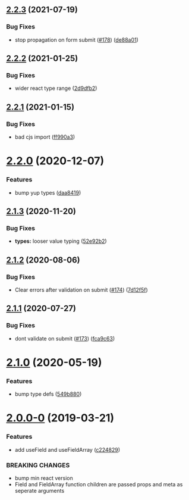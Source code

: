 ## [2.2.3](https://github.com/jquense/react-formal/compare/v2.2.2...v2.2.3) (2021-07-19)


### Bug Fixes

* stop propagation on form submit ([#178](https://github.com/jquense/react-formal/issues/178)) ([de88a01](https://github.com/jquense/react-formal/commit/de88a0194ecef485a48e75028f2c86fa81650612))





## [2.2.2](https://github.com/jquense/react-formal/compare/v2.2.1...v2.2.2) (2021-01-25)


### Bug Fixes

* wider react type range ([2d9dfb2](https://github.com/jquense/react-formal/commit/2d9dfb255c444ff6576b333a2316b9b42aa843ac))





## [2.2.1](https://github.com/jquense/react-formal/compare/v2.2.0...v2.2.1) (2021-01-15)


### Bug Fixes

* bad cjs import ([ff990a3](https://github.com/jquense/react-formal/commit/ff990a34ae3203b91af48273830a9c032335e431))





# [2.2.0](https://github.com/jquense/react-formal/compare/v2.1.3...v2.2.0) (2020-12-07)


### Features

* bump yup types ([daa8419](https://github.com/jquense/react-formal/commit/daa841995df8bcedb0536f1fa424d82928d2b96f))





## [2.1.3](https://github.com/jquense/react-formal/compare/v2.1.2...v2.1.3) (2020-11-20)


### Bug Fixes

* **types:** looser value typing ([52e92b2](https://github.com/jquense/react-formal/commit/52e92b2))





## [2.1.2](https://github.com/jquense/react-formal/compare/v2.1.1...v2.1.2) (2020-08-06)


### Bug Fixes

* Clear errors after validation on submit ([#174](https://github.com/jquense/react-formal/issues/174)) ([7d12f5f](https://github.com/jquense/react-formal/commit/7d12f5f))





## [2.1.1](https://github.com/jquense/react-formal/compare/v2.1.0...v2.1.1) (2020-07-27)


### Bug Fixes

* dont validate on submit ([#173](https://github.com/jquense/react-formal/issues/173)) ([fca9c63](https://github.com/jquense/react-formal/commit/fca9c63))





# [2.1.0](https://github.com/jquense/react-formal/compare/v2.0.0...v2.1.0) (2020-05-19)


### Features

* bump type defs ([549b880](https://github.com/jquense/react-formal/commit/549b880574f086894c39f9b7d9e766c6861c42c0))





# [2.0.0-0](https://github.com/jquense/react-formal/compare/v1.0.0...v2.0.0-0) (2019-03-21)


### Features

* add useField and useFieldArray ([c224829](https://github.com/jquense/react-formal/commit/c224829))


### BREAKING CHANGES

* bump min react version
* Field and FieldArray function children are passed props and meta as seperate arguments



